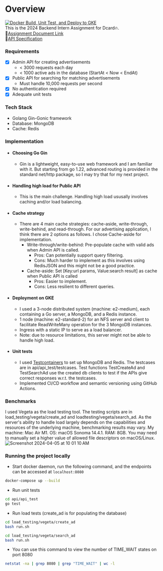 # Overview 
[![Docker Build, Unit Test, and Deploy to GKE](https://github.com/Livingpool/dcard-hw-2024/actions/workflows/build-test-deploy.yaml/badge.svg)](https://github.com/Livingpool/dcard-hw-2024/actions/workflows/build-test-deploy.yaml) \
This is the 2024 Backend Intern Assignment for Dcard🔥.\
🔗[Assignment Document Link](https://drive.google.com/file/d/1dnDiBDen7FrzOAJdKZMDJg479IC77_zT/view) \
🔗[API Specification](https://documenter.getpostman.com/view/28789780/2sA35Mxdfq)

### Requirements 
- [x] Admin API for creating advertisements
  - < 3000 requests each day
  - < 1000 active ads in the database (StartAt < Now < EndAt)
- [x] Public API for searching for matching advertisements
  - Must handle 10,000 requests per second
- [x] No authentication required
- [x] Adequate unit tests
      
### Tech Stack 
- Golang Gin-Gonic framework
- Database: MongoDB
- Cache: Redis
  
### Implementation
- #### Choosing Go Gin
  - Gin is a lightweight, easy-to-use web framework and I am familiar with it. But starting from go 1.22,
    advanced routing is provided in the standard net/http package, so I may try that for my next project.
- #### Handling high load for Public API
  - This is the main challenge. Handling high load ususally involves caching and/or load balancing.
- #### Cache strategy
  - There are 4 main cache strategies: cache-aside, write-through, write-behind, and read-through. For our
    advertising application, I think there are 2 options as follows. I chose Cache-aside for implementation.
    - Write-through/write-behind: Pre-populate cache with valid ads when Admin API is called.
      - Pros: Can potentially support query filtering.
      - Cons: Much harder to implement as this involves using RedisJSON and this might not be a good practice.
    - Cache-aside: Set [Key:url params, Value:search result] as cache when Public API is called
      - Pros: Easier to implement.
      - Cons: Less resilient to different queries.
- #### Deployment on GKE
  - I used a 3-node distributed system (machine: e2-medium), each containing a Go server, a MongoDB, and a Redis instance. 
  - 1 node (machine: e2-standard-2) for an NFS server and client to facilitate ReadWriteMany operation for the 3 MongoDB instances. 
  - Ingress with a static IP to serve as a load balancer. 
  - Note: due to resource limitations, this server might not be able to handle high load.
- #### Unit tests
  - I used [Testcontainers](https://testcontainers.com) to set up MongoDB and Redis.
    The testcases are in api/api_test/testcases.
    Test functions TestCreateAd and TestSearchAd use the created db clients to test if the APIs give correct responses w.r.t. the testcases.
  - Implemented CI/CD workflow and semantic versioning using GitHub Actions.

### Benchmarks
I used Vegeta as the load testing tool. The testing scripts are in load_testing/vegeta/create_ad and loadtesting/vegeta/search_ad.
As the server's ability to handle load largely depends on the capabilities and resources of the underlying machine, benchmarking results may vary.
My machine: Mac Air M1. OS: macOS Sonoma 14.4.1. RAM: 8GB. You may need to manually set a higher value of allowed file descriptors on macOS/Linux.
![Screenshot 2024-04-05 at 10 01 10 AM](https://github.com/Livingpool/dcard-hw-2024/assets/52132459/bc4e89c1-2ee1-4471-89b5-37478da2d187)

### Running the project locally
- Start docker daemon, run the following command, and the endpoints can be accessed at `localhost:8080`
```bash
docker-compose up --build
```
- Run unit tests
```bash
cd api/api_test
go test
```
- Run load tests (create_ad is for populating the database)
```bash
cd load_testing/vegeta/create_ad
bash run.sh
```
```bash
cd load_testing/vegeta/search_ad
bash run.sh
```
- You can use this command to view the number of TIME_WAIT states on port 8080
```bash
netstat -na | grep 8080 | grep "TIME_WAIT" | wc -l
```
